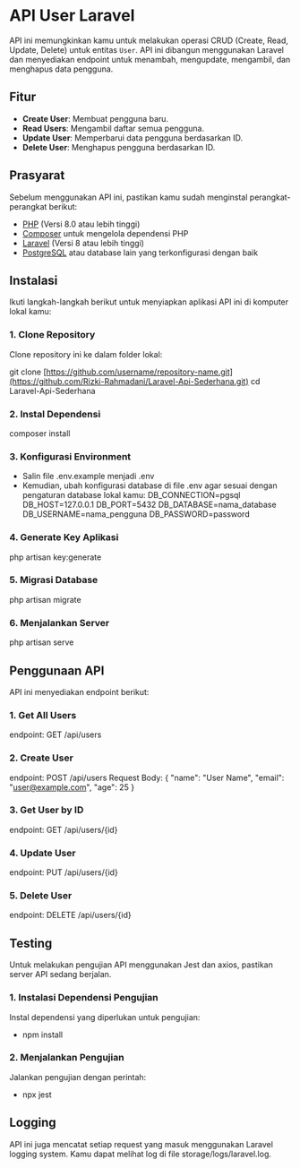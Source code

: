 # API User Laravel

API ini memungkinkan kamu untuk melakukan operasi CRUD (Create, Read, Update, Delete) untuk entitas `User`. API ini dibangun menggunakan Laravel dan menyediakan endpoint untuk menambah, mengupdate, mengambil, dan menghapus data pengguna.

## Fitur

- **Create User**: Membuat pengguna baru.
- **Read Users**: Mengambil daftar semua pengguna.
- **Update User**: Memperbarui data pengguna berdasarkan ID.
- **Delete User**: Menghapus pengguna berdasarkan ID.

## Prasyarat

Sebelum menggunakan API ini, pastikan kamu sudah menginstal perangkat-perangkat berikut:

- [PHP](https://www.php.net/) (Versi 8.0 atau lebih tinggi)
- [Composer](https://getcomposer.org/) untuk mengelola dependensi PHP
- [Laravel](https://laravel.com/) (Versi 8 atau lebih tinggi)
- [PostgreSQL](https://www.postgresql.org/) atau database lain yang terkonfigurasi dengan baik

## Instalasi

Ikuti langkah-langkah berikut untuk menyiapkan aplikasi API ini di komputer lokal kamu:

### 1. Clone Repository

Clone repository ini ke dalam folder lokal:

git clone [https://github.com/username/repository-name.git](https://github.com/Rizki-Rahmadani/Laravel-Api-Sederhana.git)
cd Laravel-Api-Sederhana

### 2. Instal Dependensi
composer install

### 3. Konfigurasi Environment
- Salin file .env.example menjadi .env
- Kemudian, ubah konfigurasi database di file .env agar sesuai dengan pengaturan database lokal kamu:
DB_CONNECTION=pgsql
DB_HOST=127.0.0.1
DB_PORT=5432
DB_DATABASE=nama_database
DB_USERNAME=nama_pengguna
DB_PASSWORD=password

### 4. Generate Key Aplikasi
php artisan key:generate

### 5. Migrasi Database
php artisan migrate

### 6. Menjalankan Server
php artisan serve


## Penggunaan API
API ini menyediakan endpoint berikut:

### 1. Get All Users
endpoint: GET /api/users

### 2. Create User
endpoint: POST /api/users
Request Body:
{
  "name": "User Name",
  "email": "user@example.com",
  "age": 25
}

### 3. Get User by ID
endpoint: GET /api/users/{id}

### 4. Update User
endpoint: PUT /api/users/{id}

### 5. Delete User
endpoint: DELETE /api/users/{id}

## Testing
Untuk melakukan pengujian API menggunakan Jest dan axios, pastikan server API sedang berjalan.

### 1. Instalasi Dependensi Pengujian
Instal dependensi yang diperlukan untuk pengujian:
- npm install

### 2. Menjalankan Pengujian
Jalankan pengujian dengan perintah:
- npx jest

## Logging
API ini juga mencatat setiap request yang masuk menggunakan Laravel logging system. Kamu dapat melihat log di file storage/logs/laravel.log.


